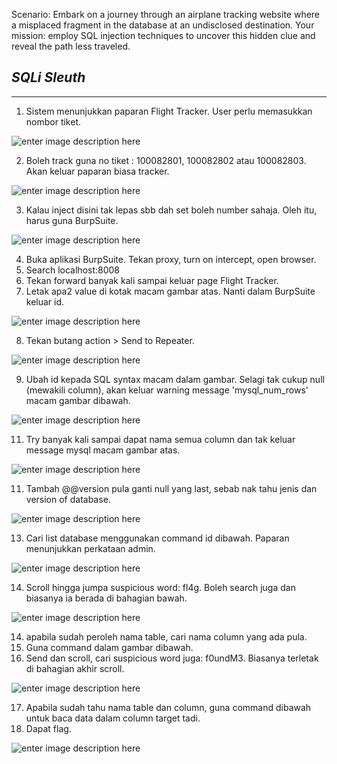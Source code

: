 Scenario: Embark on a journey through an airplane tracking website where a misplaced fragment in the database at an undisclosed destination. Your mission: employ SQL injection techniques to uncover this hidden clue and reveal the path less traveled.

## *SQLi Sleuth*

***

1. Sistem menunjukkan paparan Flight Tracker. User perlu memasukkan nombor tiket.

![enter image description here](https://lh3.googleusercontent.com/pw/AP1GczNRhWUpceMhuh9LwXY0Hno54g2lCk1euNqbIBYoLsVsijoWc1zyq2zNtr96H1Z3PfUAj2GNDmRXLwcUFQOUgqauuuq1Sg5OIJ0fJh8qIExQMPSryg8oZgzVz8uzNwYGXkVFc7oQhlqDYQ1MapWNuWA=w602-h263-s-no-gm)

2. Boleh track guna no tiket : 100082801, 100082802 atau 100082803. Akan keluar paparan biasa tracker.

![enter image description here](https://lh3.googleusercontent.com/pw/AP1GczMXGws8_WMr4_Evti4WqyWI5L0OhOzECuON7NqVq1a7K0nlzvI8VII1FfsXVSPpy42Ppyxg5R61M0-bbp8eOBFSdwoJY0T1fpMOBzX_EmVCDxX1t316RpyPSN9wYOuv1GOT1E9LXgSsRc7kEhcuGiQ=w602-h323-s-no-gm)

3. Kalau inject disini tak lepas sbb dah set boleh number sahaja. Oleh itu, harus guna BurpSuite.

![enter image description here](https://lh3.googleusercontent.com/pw/AP1GczMXv_z4frMr5xzmNySQ6jrms9tUNyVCSg1wNyxk0lo7YjzfksbYrl4LkXDiEUDeb3ZciA1k6fRXJT26XzIyZuRTnt1VE8hA5l8KH7tNK2mvNuZWxgnhviXcrGSNcYGor2lJZFoJy_SoMCDWayUERfI=w602-h334-s-no-gm)

4. Buka aplikasi BurpSuite. Tekan proxy, turn on intercept, open browser.
5. Search localhost:8008
6. Tekan forward banyak kali sampai keluar page Flight Tracker.
7. Letak apa2 value di kotak macam gambar atas. Nanti dalam BurpSuite keluar id.

![enter image description here](https://lh3.googleusercontent.com/pw/AP1GczNcoKGt_hox3ZJFd-6qTsF-rPb40OwS2n0soWoVvVjT0oufpoXzfSj6FUFr6Q_G2GHaiwtfM5pgC0573EobyZ0brSW6ENSSB9Ml_PmFrioujy1eto3-YWY4Gb3yuwk5fqIwfdgx1rMRUJqNn5raIfeP=w1163-h635-s-no-gm)

8. Tekan butang action > Send to Repeater.

![enter image description here](https://lh3.googleusercontent.com/pw/AP1GczPIufFE7huJTmAhOwOVbQbpC5MVNo9bsPHIn4HqKDSPYjTw0cnGctFBr5IAk42ccQCSDr5oONQRZy1vDjarKPSP8rXkH2bZHHiXYlLVItvdaMwC3lott7iOKN4On9yJe2rG2H_J9XWsEs6wD7gpUHQf=w1163-h374-s-no-gm)

9. Ubah id kepada SQL syntax macam dalam gambar. Selagi tak cukup null (mewakili column), akan keluar warning message 'mysql_num_rows' macam gambar dibawah.

![enter image description here](https://lh3.googleusercontent.com/pw/AP1GczNT32td6O75Lop_qVa3dTGTHs9o8R8O5nnazLfrHjTCxU5BMJ3TLBrnpPc-hf-qhhujbG7yc5g5tPtp1KXzNAFnZJzPj_AbKtUJ57LLL3j1oyw72kJHGc6ZEzIiCR3weihXCpz3aJ3Ci-LJ4_Q__gQu=w896-h727-s-no-gm)

11. Try banyak kali sampai dapat nama semua column dan tak keluar message mysql macam gambar atas. 

![enter image description here](https://lh3.googleusercontent.com/pw/AP1GczNA2t7ovUwkPlOr7xZPz1F_6jbDsSoDmEhvXNqJ9OwrBuRo53pQr6Kbqg1f5xo5XIEYHAiE5EDk9aCCOxrwF8vkaAnIghyzCoQr6q7VAqIsjBlf0aIjMafD3V4i3GwWkSaMaJ0P1rcT72Z1F7QUIYww=w887-h682-s-no-gm)

11. Tambah @@version pula ganti null yang last, sebab nak tahu jenis dan version of database.

![enter image description here](https://lh3.googleusercontent.com/pw/AP1GczNMXvtNVNkJkCPseH3bIzgz2v_nUXURI5BJoQJtO87jGO1ACRpwlXdIrSHnn0uYplafwRPaYnzCaeaoa-poCK2dtie7hiEVl_0_GX6txVz7BXerA_wXvdBzlMgOCH5HKiss_5jdFvua4yqwJWXZQUj-=w895-h676-s-no-gm)

13. Cari list database  menggunakan command id dibawah. Paparan menunjukkan perkataan admin. 

![enter image description here](https://lh3.googleusercontent.com/pw/AP1GczP6D22jb9v6LYZlPZF7cn0T1HGUAdUHjyyzsqb7Niz8Tgk9_-JmjDZDAo6ISMT_ZITkD3G-oTzf8Feiu1bnoOXw0_-OiPofCDYj-z8QvRJZsFdVIlycxt8taqMB6NZGHiamb1nRgN_tJ3lm9pBMCz6G=w1163-h626-s-no-gm)

14. Scroll hingga jumpa suspicious word: fl4g. Boleh search juga dan biasanya ia berada di bahagian bawah.

![enter image description here](https://lh3.googleusercontent.com/pw/AP1GczO8Aw7KlYtxA5kNdDrasf-1K1gY2eI7l6hKAj0n6o2un7gvtKdtw7S3tq4eCByoDf8xPddlx8eI7fnsrBXo3RWzGKItw3ndLyfdO8yZjLsqG9JdkYeTaCCgSYbKmm6rRAf02B760-xaSCkYn8QHXJpN=w1163-h543-s-no-gm)

14. apabila sudah peroleh nama table, cari nama column yang ada pula. 
15. Guna command dalam gambar dibawah. 
16. Send dan scroll, cari suspicious word juga: f0undM3. Biasanya terletak di bahagian akhir scroll. 

![enter image description here](https://lh3.googleusercontent.com/pw/AP1GczNUHjKsPSUlVzeN3kriwx6Hjx5GSsMEFE8v0U2XTCpfhpdtTc_9H7hg8afXmiUvhRF58igYN5KvvmvFA8PBfXtTzMwSFVLM7t0yfDSApj0LL8_qCzVxkMxNWVqkR7rGtKWUHrTg-d6g_p1tJHdFUzW0=w1163-h461-s-no-gm)

17. Apabila sudah tahu nama table dan column, guna command dibawah untuk baca data dalam column target tadi. 
18. Dapat flag. 

![enter image description here](https://lh3.googleusercontent.com/pw/AP1GczNtIQDadjjSI97zxqvaib_qIw-LJ3kl49eRwsMPF9aS4qwWQJREQ10bGMfZ8fhDGzdZdCgzZ-MwiyS47rzIWZXhxa8spANTBx-Q39zMEEZqoETvGdTs2H3wVBJUZaLtqxvnugb_GcC_10GfhCRigtmo=w1163-h445-s-no-gm)



